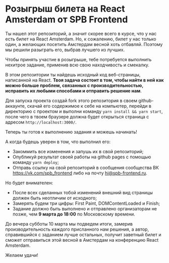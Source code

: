 # Розыгрыш билета на React Amsterdam от SPB Frontend

Ты нашел этот репозиторий, а значит скорее всего в курсе, что у нас есть билет на React Amsterdam. Но, к сожалению, билет у нас только один, а желающих посетить Амстердам весной хоть отбавляй. Поэтому мы решили разыграть его, выбрав лучшего из лучших. 

Чтобы принять участие в розыгрыше, тебе потребуется выполнить нехитрое задание, применив всю свою находчивость и смекалку.

В этом репозитории ты найдешь исходный код веб-страницы, написанной на React. **Твоя задача состоит в том, чтобы найти в ней как можно больше проблем, связанных с производительностью, исправить их любыми способами и отправить решение нам**.

Для запуска проекта создай fork этого репозитория в своем github-аккаунте, скачай его содержимое к себе на компьютер, перейди в директорию с проектом и выполни команду `yarn install && yarn start`, после чего в твоем браузере должна будет открыться страница с адресом `http://localhost:3000/`. 

Теперь ты готов к выполнению задания и можешь начинать!

А когда будешь уверен в том, что выполнил его:
 - Закоммить все изменения и запушь их в свой репозиторий;
 - Опубликуй результат своей работы на github pages с помощью команду `yarn deploy`;
 - Отправь ссылку на свой репозиторий в сообщения сообщества ВК https://vk.com/spb_frontend либо на почту hi@spb-frontend.ru.

Но будет внимателен:
 - После всех сделанных тобой изменений внешний вид страницы должен быть неотличим от исходного;
 - Замерять будем три цифры: First Paint, DOMContentLoaded и Finish;
 - Задание должно быть выполнено и отправлено организаторам не позже, чем **9 марта до 18:00** по Московскому времени.

До вечера субботы 10 марта мы подведем итоги, замерив производительность каждого присланного нам решения, а автор, справившийся с заданием лучше остальных, получит заветный билет и сможет отправиться этой весной в Амстердам на конференцию React Amsterdam.

Желаем удачи!
